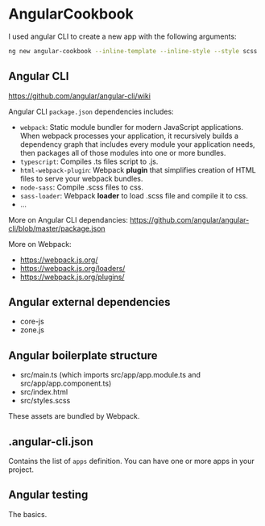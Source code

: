 # AngularCookbook

I used angular CLI to create a new app with the following arguments:

```bash
ng new angular-cookbook --inline-template --inline-style --style scss
```

## Angular CLI

https://github.com/angular/angular-cli/wiki

Angular CLI `package.json` dependencies includes:

- `webpack`: Static module bundler for modern JavaScript applications. When webpack processes your application, it recursively builds a dependency graph that includes every module your application needs, then packages all of those modules into one or more bundles.
- `typescript`: Compiles .ts files script to .js.
- `html-webpack-plugin`: Webpack **plugin** that simplifies creation of HTML files to serve your webpack bundles.
- `node-sass`: Compile .scss files to css.
- `sass-loader`: Webpack **loader** to load .scss file and compile it to css.
- ...

More on Angular CLI dependancies:
https://github.com/angular/angular-cli/blob/master/package.json

More on Webpack:
- https://webpack.js.org/
- https://webpack.js.org/loaders/
- https://webpack.js.org/plugins/

## Angular external dependencies

- core-js
- zone.js

## Angular boilerplate structure

- src/main.ts (which imports src/app/app.module.ts and src/app/app.component.ts)
- src/index.html
- src/styles.scss

These assets are bundled by Webpack.

## .angular-cli.json

Contains the list of `apps` definition.
You can have one or more apps in your project.

## Angular testing

The basics.
